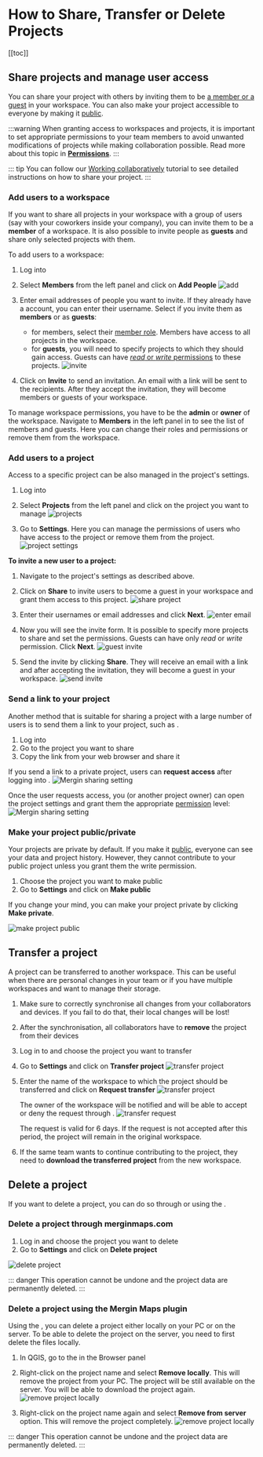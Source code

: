 # How to Share, Transfer or Delete Projects
[[toc]]

## Share projects and manage user access
You can share your <MainPlatformName /> project with others by inviting them to be [a member or a guest](./permissions/#workspace-members-and-guests) in your workspace. You can also make your <MainPlatformName /> project accessible to everyone by making it [public](#making-your-project-public-private).

  
:::warning
When granting access to workspaces and projects, it is important to set appropriate permissions to your team members to avoid unwanted modifications of projects while making collaboration possible. Read more about this topic in [**Permissions**](./permissions/).
:::

::: tip
You can follow our [Working collaboratively](../tutorials/working-collaboratively/) tutorial to see detailed instructions on how to share your project.
:::

### Add users to a workspace
If you want to share all projects in your workspace with a group of users (say with your coworkers inside your company), you can invite them to be a **member** of a workspace. It is also possible to invite people as **guests** and share only selected projects with them.

To add users to a workspace:
1. Log into <AppDomainNameLink />
2. Select **Members** from the left panel and click on **Add People**
   ![add ](./web-workspace-add.png)
3. Enter email addresses of people you want to invite. If they already have a <MainPlatformName /> account, you can enter their username.
   Select if you invite them as **members** or as **guests**:
   - for members, select their [member role](./permissions/#workspace-and-project-permissions). Members have access to all projects in the workspace.
   - for **guests**, you will need to specify projects to which they should gain access. Guests can have [*read* or *write* permissions](./permissions/#workspace-and-project-permissions) to these projects.
  ![invite](./workspace-members-guests.png)

4. Click on **Invite** to send an invitation. An email with a link will be sent to the recipients. After they accept the invitation, they will become members or guests of your workspace.

To manage workspace permissions, you have to be the **admin** or **owner** of the workspace. Navigate to **Members** in the left panel in <AppDomainNameLink /> to see the list of members and guests. Here you can change their roles and permissions or remove them from the workspace.

### Add users to a project
Access to a specific project can be also managed in the project's settings.
1. Log into <AppDomainNameLink />
2. Select **Projects** from the left panel and click on the project you want to manage
   ![projects](./web-projects.png)

3. Go to **Settings**. Here you can manage the permissions of users who have access to the project or remove them from the project.
   ![project settings](./project-settings.png)

**To invite a new user to a project:**
1. Navigate to the project's settings as described above.
2. Click on **Share** to invite users to become a guest in your workspace and grant them access to this project.
   ![share project](./project-share.png)

3. Enter their <MainPlatformName /> usernames or email addresses and click **Next**.
   ![enter email](./project-share-name.png)

4. Now you will see the invite form. It is possible to specify more projects to share and set the permissions. Guests can have only *read* or *write* permission. Click **Next**.
   ![guest invite](./project-share-invite.png)

5. Send the invite by clicking **Share**. They will receive an email with a link and after accepting the invitation, they will become a guest in your workspace.
   ![send invite](./project-share-invite2.png)

### Send a link to your project
Another method that is suitable for sharing a project with a large number of users is to send them a link to your project, such as <MerginMapsProject id="sarah/Basic survey/tree" />.

1. Log into <AppDomainNameLink />
2. Go to the project you want to share
3. Copy the link from your web browser and share it

<!-- Still valid? -->
If you send a link to a private project, users can **request access** after logging into <AppDomainNameLink />.
![Mergin sharing setting](./project_sharing_send_request.png)

Once the user requests access, you (or another project owner) can open the project settings and grant them the appropriate [permission](./permissions/) level:
![Mergin sharing setting](./project_sharing_requests.png)

### Make your project public/private
Your projects are private by default. If you make it [public](./permissions/#public-and-private-projects), everyone can see your data and project history. However, they cannot contribute to your public project unless you grant them the write permission.

1. Choose the project you want to make public
2. Go to **Settings** and click on **Make public**

If you change your mind, you can make your project private by clicking **Make private**.

![make project public](./project-make-public.png)

## Transfer a project
A <MainPlatformName /> project can be transferred to another workspace. This can be useful when there are personal changes in your team or if you have multiple workspaces and want to manage their storage.

1. Make sure to correctly synchronise all changes from your collaborators and devices. If you fail to do that, their local changes will be lost!
2. After the synchronisation, all collaborators have to **remove** the project from their devices
3. Log in to <AppDomainNameLink /> and choose the project you want to transfer
4. Go to **Settings** and click on **Transfer project**
   ![transfer project](./project-transfer.png)
5. Enter the name of the workspace to which the project should be transferred and click on **Request transfer**
   ![transfer project](./project-transfer2.png)
   
   The owner of the workspace will be notified and will be able to accept or deny the request through <AppDomainNameLink />.
   ![transfer request](./project-transfer-request.png)
   
   The request is valid for 6 days. If the request is not accepted after this period, the project will remain in the original workspace.

6. If the same team wants to continue contributing to the project, they need to **download the transferred project** from the new workspace.

## Delete a project
If you want to delete a project, you can do so through <AppDomainNameLink /> or using the <QGISPluginName />.

### Delete a project through merginmaps.com

1. Log in <AppDomainNameLink /> and choose the project you want to delete
2. Go to **Settings** and click on **Delete project**

![delete project](./project-delete.png)

::: danger
This operation cannot be undone and the project data are permanently deleted.
:::

### Delete a project using the Mergin Maps plugin 
Using the <QGISPluginName />, you can delete a <MainPlatformName /> project either locally on your PC or on the <MainPlatformName /> server. To be able to delete the project on the server, you need to first delete the files locally.

1. In QGIS, go to the **<MainPlatformName />** in the Browser panel
2. Right-click on the project name and select **Remove locally**. This will remove the project from your PC. The project will be still available on the <MainPlatformName /> server. You will be able to download the project again.
   ![remove project locally](./plugin-project-delete.png)

3. Right-click on the project name again and select **Remove from server** option. This will remove the <MainPlatformName /> project completely. 
   ![remove project locally](./plugin-project-delete-from-server.png)

::: danger
This operation cannot be undone and the project data are permanently deleted.
:::
